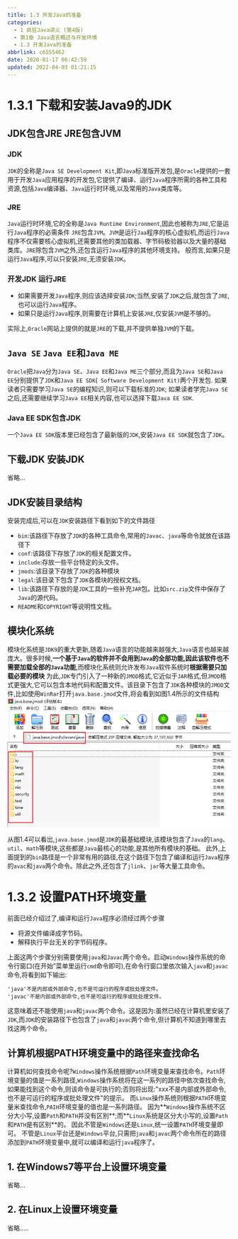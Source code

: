 ```yaml
---
title: 1.3 开发Java的准备
categories: 
  - 1 疯狂Java讲义 (第4版)
  - 第1章 Java语言概述与开发环境
  - 1.3 开发Java的准备
abbrlink: c6555462
date: 2020-01-17 06:42:59
updated: 2022-04-03 01:21:15
---
```

# 1.3.1 下载和安装Java9的JDK
## JDK包含JRE JRE包含JVM
### JDK
`JDK`的全称是`Java SE Development Kit`,即`Java`标准版开发包,是`Oracle`提供的一套用于开发`Java`应用程序的开发包,它提供了编译、运行`Java`程序所需的各种工具和资源,包括`Java`编译器、`Java`运行时环境,以及常用的`Java`类库等。
### JRE
`Java`运行时环境,它的全称是`Java Runtime Environment`,因此也被称为`JRE`,它是运行`Java`程序的必需条件
`JRE`包含`JVM`。`JVM`是运行`Jaa`程序的核心虚拟机,而运行`Java`程序不仅需要核心虚拟机,还需要其他的类加载器、字节码极验器以及大量的基础类库。`JRE`除包含`JVM`之外,还包含运行`Java`程序的其他环境支持。
般而言,如果只是运行`Java`程序,可以只安装`JRE`,无须安装`JDK`。
### 开发JDK 运行JRE
- 如果需要开发`Java`程序,则应该选择安装`JDK`;当然,安装了`JDK`之后,就包含了`JRE`,也可以运行`Java`程序。
- 如果只是运行`Java`程序,则需要在计算机上安装`JRE`,仅安装`JVM`是不够的。

实际上,`Oracle`网站上提供的就是`JRE`的下载,并不提供单独`JVM`的下载。
## `Java SE` `Java EE`和`Java ME`
`Oracle`把`Java`分为`Java SE`、`Java EE`和`Java ME`三个部分,而且为`Java SE`和`Java EE`分别提供了`JDK`和`Java EE SDK`(` Software Development Kit)`两个开发包.
如果读者只需要学习`Java SE`的编程知识,则可以下载标准的`JDK`;
如果读者学完`Java SE`之后,还需要继续学习`Java EE`相关内容,也可以选择下载`Java EE SDK`.

### Java EE SDK包含JDK
一个`Java EE SDK`版本里已经包含了最新版的`JDK`,安装`Java EE SDK`就包含了`JDK`。
## 下载JDK 安装JDK
省略...

## JDK安装目录结构
安装完成后,可以在`JDK`安装路径下看到如下的文件路径
- `bin`:该路径下存放了`JDK`的各种工具命令,常用的`Javac`、`java`等命令就放在该路径下
- `conf`:该路径下存放了`JDK`的相关配置文件。
- `include`:存放一些平台特定的头文件。
- `jmods`:该目录下存放了`JDK`的各种模块
- `legal`:该目录下包含了`JDK`各模块的授权文档。
- `lib`:该路径下存放的是`JDK`工具的一些补充`JAR`包。比如`src.zip`文件中保存了`Java`的源代码。
- `README`和`COPYRIGHT`等说明性文档。

## 模块化系统
模块化系统是`JDK9`的重大更新,随着`Java`语言的功能越来越强大,`Java`语言也越来越庞大。很多时候,**一个基于`Java`的软件并不会用到`Java`的全部功能,因此该软件也不需要加载全部的`Java`功能**,而模块化系统则允许发布`Java`软件系统时**根据需要只加载必要的模块**
为此,`JDK`专门引入了一种新的`JMOD`格式,它近似于`JAR`格式,但`JMOD`格式更强大,它可以包含本地代码和配置文件。该目录下包含了`JDK`各种模块的`JMOD`文件,比如使用`WinRar`打开`java.base.jmod`文件,将会看到如图1.4所示的文件结构
![这里有一张图片](https://raw.githubusercontent.com/lanlan2017/images/master/CrazyJavaHandout4/Chapter1/1.3.1/1.png)

从图1.4可以看岀,`java.base.jmod`是`JDK`的最基础模块,该模块包含了`Java`的`lang`、`util`、`math`等模块,这些都是`Java`最核心的功能,是其他所有模块的基础。
此外,上面提到的`bin`路径是一个非常有用的路径,在这个路径下包含了编译和运行`Java`程序的`avac`和`java`两个命令。除此之外,还包含了`jlink`、`jar`等大量工具命令。
# 1.3.2 设置PATH环境变量
前面已经介绍过了,编译和运行`Java`程序必须经过两个步骤
- 将源文件编译成字节码。
- 解释执行平台无关的字节码程序。

上面这两个步骤分别需要使用`java`和`Javac`两个命令。启动`Windows`操作系统的命令行窗口(在开始”菜单里运行`cmd`命令即可),在命令行窗口里依次输入`java`和`javac`命令,将看到如下输出:
```cmd
'java'不是内部或外部命令,也不是可运行的程序或批处理文件。
'javac'不是内部或外部命令,也不是可运行的程序或批处理文件。
```
这意味着还不能使用`java`和`javac`两个命令。这是因为:虽然已经在计算机里安装了`JDK`,而`JDK`的安装路径下也包含了`java`和`javac`两个命令,但计算机不知道到哪里去找这两个命令。
## 计算机根据PATH环境变量中的路径来查找命名
计算机如何查找命令呢?`Windows`操作系统根据`Path`环境变量来查找命令。`Path`环境变量的值是一系列路径,`Windows`操作系统将在这一系列的路径中依次查找命令,如果能找到这个命令,则该命令是可执行的;否则将出现:"xxx不是内部或外部命令,也不是可运行的程序或批处理文件"的提示。
而`Linux`操作系统则根据`PATH`环境变量米查找命令,`PAIH`环境变量的值也是一系列路径。
因为**`Windows`操作系统不区分大小写,设置`Path`和`PATH`并没有区别**;而**`Linux`系统是区分大小写的,设置`Path`和`PATH`是有区别**的。
因此不管是`Windows`还是`Linux`,统一设置`PATH`环境变量即可。
不管是`Linux`平台还是`Windows`平台,只需把`java`和`javac`两个命令所在的路径添加到`PATH`环境变量中,就可以编译和运行`java`程序了。
## 1. 在Windows7等平台上设置环境变量
省略...

## 2. 在Linux上设置环境变量
省略.....
